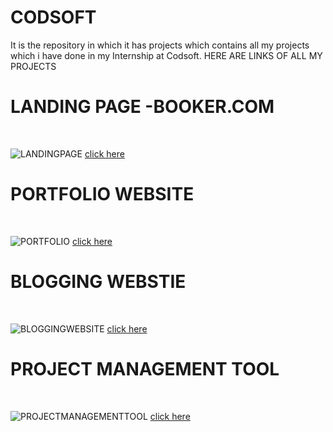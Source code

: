 # CODSOFT
It is the repository in which it has projects which contains all my projects which i have done in my  Internship at Codsoft.
HERE ARE LINKS OF ALL MY PROJECTS

<H1>LANDING PAGE -BOOKER.COM</H1>
<br>

![LANDINGPAGE](https://github.com/user-attachments/assets/9314a8be-bd65-4f48-a033-8c3a62c98fe2)
<a href="https://github.com/Abhishek182005/CODESOFT/tree/main/LANDINGPAGE"> click here</a>
<br>
<H1>PORTFOLIO WEBSITE</H1>
<br>

![PORTFOLIO](https://github.com/user-attachments/assets/9b73f824-4ec4-4c32-86c9-76bf3dda2751)
<a href="https://github.com/Abhishek182005/CODESOFT/tree/main/PORTFOLIO">click here</a>
<br>
<H1>BLOGGING WEBSTIE</H1>
<br>

![BLOGGINGWEBSITE](https://github.com/user-attachments/assets/51eac327-2a80-40f3-ac3a-52d3559e1d40)
<a href="https://github.com/Abhishek182005/CODESOFT/tree/main/BLOGGINGPLATFORM">click here</a>
<br>
<H1>PROJECT MANAGEMENT TOOL</H1>
<br>

![PROJECTMANAGEMENTTOOL](https://github.com/user-attachments/assets/cd0e0d8f-cc23-45b6-abc5-73d0d661f932)
<a href="https://github.com/Abhishek182005/CODESOFT/tree/main/PROJECTMANAGEMENTTOOL">click here</a>
<br>

